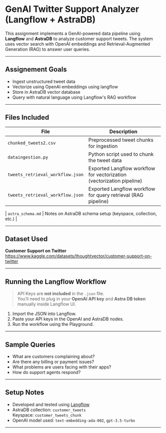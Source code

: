 # GenAI Twitter Support Analyzer (Langflow + AstraDB)

This assignment implements a GenAI-powered data pipeline using **Langflow** and **AstraDB** to analyze customer support tweets. The system uses vector search with OpenAI embeddings and Retrieval-Augmented Generation (RAG) to answer user queries.

---

##  Assignement Goals

- Ingest unstructured tweet data
- Vectorize using OpenAI embeddings using langflow
- Store in AstraDB vector database
- Query with natural language using Langflow's RAG workflow

---

##  Files Included

| File | Description |
|------|-------------|
| `chunked_tweets2.csv` | Preprocessed tweet chunks for ingestion |
| `dataingestion.py` | Python script used to chunk the tweet data |
| `tweets_retrieval_workflow.json` | Exported Langflow workflow for vectorization (vectorization pipeline) |
| `tweets_retrieval_workflow.json` | Exported Langflow workflow for query retrieval (RAG pipeline) |

| `astra_schema.md` | Notes on AstraDB schema setup (keyspace, collection, etc.) |

---

## Dataset Used

**Customer Support on Twitter**  
https://www.kaggle.com/datasets/thoughtvector/customer-support-on-twitter

---

## Running the Langflow Workflow

> API Keys are **not included** in the `.json` file.  
> You’ll need to plug in your **OpenAI API key** and **Astra DB token** manually inside Langflow UI.

1. Import the JSON into Langflow.
2. Paste your API keys in the OpenAI and AstraDB nodes.
3. Run the workflow using the Playground.

---

## Sample Queries

- What are customers complaining about?
- Are there any billing or payment issues?
- What problems are users facing with their apps?
- How do support agents respond?

---

## Setup Notes

- Developed and tested using [Langflow](https://docs.langflow.org/)
- AstraDB collection: `customer_tweets`  
  Keyspace: `customer_tweets_chunk`
- OpenAI model used: `text-embedding-ada-002`, `gpt-3.5-turbo`

--- 

